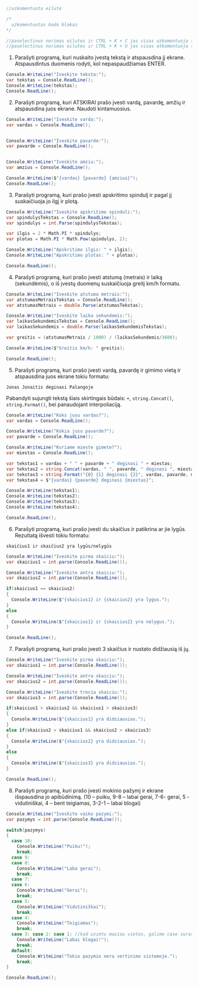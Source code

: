 ```c#
//uzkomentuota eilute

/* 
  uzkomentuotas kodo blokas
*/

//paselectinus norimas eilutes ir CTRL + K + C jas visas uzkomentuoja (windows)
//paselectinus norimas eilutes ir CTRL + K + U jas visas atkomentuoja (windows)
```

1. Parašyti programą, kuri nuskaito įvestą tekstą ir atspausdina jį ekrane. Atspausdintus duomenis rodyti, kol nepaspaudžiamas ENTER. 

```c#
Console.WriteLine("Iveskite teksta:");
var tekstas = Console.ReadLine();
Console.WriteLine(tekstas);
Console.ReadLine();
```

2. Parašyti programą, kuri ATSKIRAI prašo įvesti vardą, pavardę, amžių ir atspausdina juos ekrane. Naudoti kintamuosius.

```c#
Console.WriteLine("Iveskite varda:");
var vardas = Console.ReadLine();


Console.WriteLine("Iveskite pavarde:");
var pavarde = Console.ReadLine();


Console.WriteLine("Iveskite amziu:");
var amzius = Console.ReadLine();

Console.WriteLine($"{vardas} {pavarde} {amzius}");
Console.ReadLine();
```
3. Parašyti programą, kuri prašo įvesti apskritimo spindulį ir pagal jį suskaičiuoja jo ilgį ir plotą.

```c#
Console.WriteLine("Iveskite apskritimo spinduli:");
var spindulysTekstas = Console.ReadLine();
var spindulys = int.Parse(spindulysTekstas);

var ilgis = 2 * Math.PI * spindulys;
var plotas = Math.PI * Math.Pow(spindulys, 2);

Console.WriteLine("Apskritimo ilgis: " + ilgis);
Console.WriteLine("Apskritimo plotas: " + plotas);

Console.ReadLine();
```
4. Parašyti programą, kuri prašo įvesti atstumą (metrais) ir laiką (sekundėmis), o iš įvestų duomenų suskaičiuoja greitį km/h formatu.

```c#
Console.WriteLine("Iveskite atstuma metrais:");
var atstumasMetraisTekstas = Console.ReadLine();
var atstumasMetrais = double.Parse(atstumasTekstas);

Console.WriteLine("Iveskite laika sekundemis:");
var laikasSekundemisTekstas = Console.ReadLine();
var laikasSekundemis = double.Parse(laikasSekundemisTekstas);

var greitis = (atstumasMetrais / 1000) / (laikasSekundemis/3600);

Console.WriteLine($"Greitis km/h: " greitis);

Console.ReadLine();
```

5. Parašyti programą, kuri prašo įvesti vardą, pavardę ir gimimo vietą ir atspausdina juos ekrane tokiu formatu:

`Jonas Jonaitis deginasi Palangoje`

Pabandyti sujungti tekstą šiais skirtingais būdais: `+`, `string.Concat()`, `string.Format()`, bei panaudojant interpoliaciją.

```c#
Console.WriteLine("Koks jusu vardas?");
var vardas = Console.ReadLine();

Console.WriteLine("Kokia jusu pavarde?");
var pavarde = Console.ReadLine();

Console.WriteLine("Kuriame mieste gimete?");
var miestas = Console.ReadLine();

var tekstas1 = vardas + " " + pavarde + " deginasi " + miestas;
var tekstas2 = string.Concat(vardas, " ", pavarde, " deginasi ", miestas); 
var tekstas3 = string.Format("{0} {1} deginasi {2}", vardas, pavarde, miestas);
var tekstas4 = $"{vardas} {pavarde} deginasi {miestas}";

Console.WriteLine(tekstas1);
Console.WriteLine(tekstas2);
Console.WriteLine(tekstas3);
Console.WriteLine(tekstas4);

Console.ReadLine();
```
6. Parašyti programą, kuri prašo įvesti du skaičius ir patikrina ar jie lygūs. Rezultatą išvesti tokiu formatu: 

`skaičius1 ir skaičius2 yra lygūs/nelygūs`

```c#
Console.WriteLine("Iveskite pirma skaiciu:");
var skaicius1 = int.parse(Console.ReadLine());

Console.WriteLine("Iveskite antra skaiciu:");
var skaicius2 = int.parse(Console.ReadLine());

if(skaicius1 == skaicius2)
{
  Console.WriteLine($"{skaicius1} ir {skaicius2} yra lygus.");
}
else 
{
  Console.WriteLine($"{skaicius1} ir {skaicius2} yra nelygus.");
}

Console.ReadLine();
```

7. Parašyti programą, kuri prašo įvesti 3 skaičius ir nustato didžiausią iš jų.

```c#
Console.WriteLine("Iveskite pirma skaiciu:");
var skaicius1 = int.parse(Console.ReadLine());

Console.WriteLine("Iveskite antra skaiciu:");
var skaicius2 = int.parse(Console.ReadLine());

Console.WriteLine("Iveskite trecia skaiciu:");
var skaicius3 = int.parse(Console.ReadLine());

if(skaicius1 > skaicius2 && skaicius1 > skaicius3)
{
  Console.WriteLine($"{skaicius1} yra didziausias.");
}
else if(skaicius2 > skaicius1 && skaicius2 > skaicius3)
{
  Console.WriteLine($"{skaicius2} yra didziausias.");
}
else 
{
  Console.WriteLine($"{skaicius3} yra didziausias.");
}

Console.ReadLine();
```

8. Parašyti programą, kuri prašo įvesti mokinio pažymį ir ekrane išspausdina jo apibūdinimą. 
(10 – puiku, 9-8 – labai gerai, 7-6- gerai, 5 - vidutiniškai, 4 – bent teigiamas, 3-2-1 – labai blogai)

```c#
Console.WriteLine("Iveskite vaiko pazymi:");
var pazymys = int.parse(Console.ReadLine());

switch(pazymys) 
{
  case 10:
    Console.WriteLine("Puiku!");
    break;
  case 9:
  case 8:
    Console.WriteLine("Laba gerai");
    break;
  case 7:
  case 6:
    Console.WriteLine("Gerai");
    break;
  case 5:
    Console.WriteLine("Vidutiniškai");
    break;
  case 4:
    Console.WriteLine("Teigiamas");
    break;
  case 3: case 2: case 1: //kad uzimtu maziau vietos, galime case surasyt i viena eilute sitaip
    Console.WriteLine("Labai blogai!");
    break;
  default:
    Console.WriteLine("Tokio pazymio nera vertinimo sistemoje.");
    break;
}

Console.ReadLine();
```
